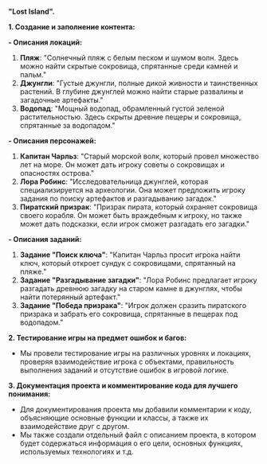 **"Lost Island".**


**1. Создание и заполнение контента:**
   
**- Описания локаций:**
1. **Пляж**: "Солнечный пляж с белым песком и шумом волн. Здесь можно найти скрытые сокровища, спрятанные среди камней и пальм."
2. **Джунгли**: "Густые джунгли, полные дикой живности и таинственных растений. В глубине джунглей можно найти старые развалины и загадочные артефакты."
3. **Водопад**: "Мощный водопад, обрамленный густой зеленой растительностью. Здесь скрыты древние пещеры и сокровища, спрятанные за водопадом."

**- Описания персонажей:**
1. **Капитан Чарльз**: "Старый морской волк, который провел множество лет на море. Он может дать игроку советы о сокровищах и опасностях острова."
2. **Лора Робинс**: "Исследовательница джунглей, которая специализируется на археологии. Она может предложить игроку задания по поиску артефактов и разгадыванию загадок."
3. **Пиратский призрак**: "Призрак пирата, который охраняет сокровища своего корабля. Он может быть враждебным к игроку, но также может дать подсказки, если игрок сможет разгадать его загадки."

**- Описания заданий:**
1. **Задание "Поиск ключа"**: "Капитан Чарльз просит игрока найти ключ, который откроет сундук с сокровищами, спрятанный на пляже."
2. **Задание "Разгадывание загадки"**: "Лора Робинс предлагает игроку разгадать древнюю загадку на старом камне в джунглях, чтобы найти потерянный артефакт."
3. **Задание "Победа призрака"**: "Игрок должен сразить пиратского призрака и забрать его сокровища, спрятанные в пещерах под водопадом."

 
**2. Тестирование игры на предмет ошибок и багов:**
- Мы провели тестирование игры на различных уровнях и локациях, проверяя взаимодействие игрока с объектами, правильность выполнения заданий и отсутствие ошибок в игровой логике.

 
**3. Документация проекта и комментирование кода для лучшего понимания:**
- Для документирования проекта мы добавили комментарии к коду, объясняющие основные функции и классы, а также их взаимодействие друг с другом.
- Мы также создали отдельный файл с описанием проекта, в котором будет содержаться информация о его цели, основных функциях, используемых технологиях и т.д.
